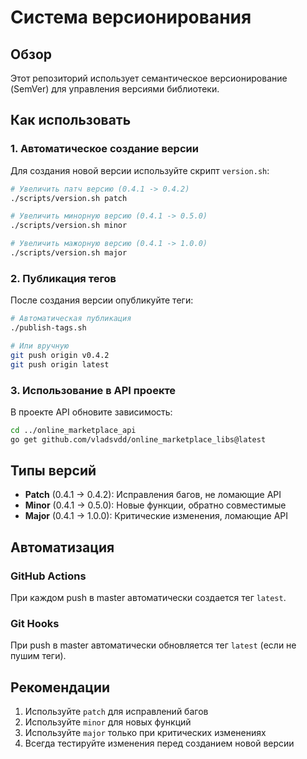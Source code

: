 # Система версионирования

## Обзор

Этот репозиторий использует семантическое версионирование (SemVer) для управления версиями библиотеки.

## Как использовать

### 1. Автоматическое создание версии

Для создания новой версии используйте скрипт `version.sh`:

```bash
# Увеличить патч версию (0.4.1 -> 0.4.2)
./scripts/version.sh patch

# Увеличить минорную версию (0.4.1 -> 0.5.0)
./scripts/version.sh minor

# Увеличить мажорную версию (0.4.1 -> 1.0.0)
./scripts/version.sh major
```

### 2. Публикация тегов

После создания версии опубликуйте теги:

```bash
# Автоматическая публикация
./publish-tags.sh

# Или вручную
git push origin v0.4.2
git push origin latest
```

### 3. Использование в API проекте

В проекте API обновите зависимость:

```bash
cd ../online_marketplace_api
go get github.com/vladsvdd/online_marketplace_libs@latest
```

## Типы версий

- **Patch** (0.4.1 -> 0.4.2): Исправления багов, не ломающие API
- **Minor** (0.4.1 -> 0.5.0): Новые функции, обратно совместимые
- **Major** (0.4.1 -> 1.0.0): Критические изменения, ломающие API

## Автоматизация

### GitHub Actions

При каждом push в master автоматически создается тег `latest`.

### Git Hooks

При push в master автоматически обновляется тег `latest` (если не пушим теги).

## Рекомендации

1. Используйте `patch` для исправлений багов
2. Используйте `minor` для новых функций
3. Используйте `major` только при критических изменениях
4. Всегда тестируйте изменения перед созданием новой версии 